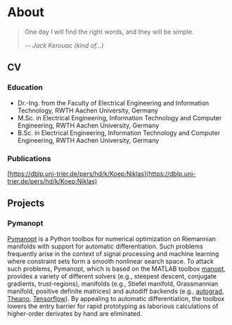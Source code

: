# About

> One day I will find the right words, and they will be simple.
>
> <cite>-- Jack Kerouac (kind of...)</cite>

## CV

### Education

- Dr.-Ing. from the Faculty of Electrical Engineering and Information
  Technology, RWTH Aachen University, Germany
- M.Sc. in Electrical Engineering, Information Technology and Computer
  Engineering, RWTH Aachen University, Germany
- B.Sc. in Electrical Engineering, Information Technology and Computer
  Engineering, RWTH Aachen University, Germany

### Publications

[https://dblp.uni-trier.de/pers/hd/k/Koep:Niklas](https://dblp.uni-trier.de/pers/hd/k/Koep:Niklas)

## Projects

### Pymanopt

[Pymanopt](https://www.pymanopt.org) is a Python toolbox for numerical
optimization on Riemannian manifolds with support for automatic
differentiation.
Such problems frequently arise in the context of signal processing and machine
learning where constraint sets form a smooth nonlinear search space.
To attack such problems, Pymanopt, which is based on the MATLAB toolbox
[manopt](www.manopt.org), provides a variety of different solvers (e.g.,
steepest descent, conjugate gradients, trust-regions), manifolds (e.g., Stiefel
manifold, Grassmannian manifold, positive definite matrices) and autodiff
backends (e.g., [autograd](https://github.com/HIPS/autograd),
[Theano](http://www.deeplearning.net/software/theano/),
[Tensorflow](https://www.tensorflow.org/)).
By appealing to automatic differentiation, the toolbox lowers the entry barrier
for rapid prototyping as laborious calculations of higher-order derivates by
hand are eliminated.
